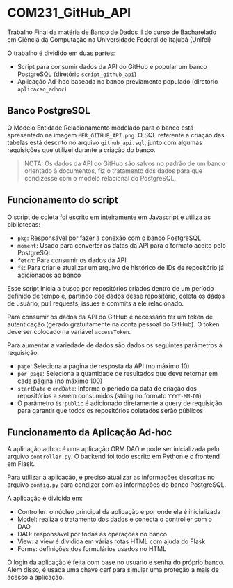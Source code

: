 # COM231_GitHub_API

Trabalho Final da matéria de Banco de Dados II do curso de Bacharelado em Ciência da Computação na Universidade Federal de Itajubá (Unifei)

O trabalho é dividido em duas partes:
- Script para consumir dados da API do GitHub e popular um banco PostgreSQL (diretório `script_github_api`)
- Aplicação Ad-hoc baseada no banco previamente populado (diretório `aplicacao_adhoc`)

## Banco PostgreSQL

O Modelo Entidade Relacionamento modelado para o banco está apresentado na imagem `MER_GITHUB_API.png`. O SQL referente a criação das tabelas está descrito no arquivo `github_api.sql`, junto com algumas requisições que utilizei durante a criação do banco.

> NOTA: Os dados da API do GitHub são salvos no padrão de um banco orientado à documentos, fiz o tratamento dos dados para que condizesse com o modelo relacional do PostgreSQL.

## Funcionamento do script

O script de coleta foi escrito em inteiramente em Javascript e utiliza as bibliotecas:
- `pkg`: Responsável por fazer a conexão com o banco PostgreSQL
- `moment`: Usado para converter as datas da API para o formato aceito pelo PostgreSQL
- `fetch`: Para consumir os dados da API
- `fs`: Para criar e atualizar um arquivo de histórico de IDs de repositório já adicionados ao banco

Esse script inicia a busca por repositórios criados dentro de um período definido de tempo e, partindo dos dados desse repositório, coleta os dados de usuário, pull requests, issues e commits a ele relacionado.

Para consumir os dados da API do GitHub é necessário ter um token de autenticação (gerado gratuitamente na conta pessoal do GitHub). O token deve ser colocado na variável `accessToken`.

Para aumentar a variedade de dados são dados os seguintes parâmetros à requisição:
- `page`: Seleciona a página de resposta da API (no máximo 10)
- `per_page`: Seleciona a quantidade de resultados que deve retornar em cada página (no máximo 100)
- `startDate` e `endDate`: Informa o período da data de criação dos repositórios a serem consumidos (string no formato `YYYY-MM-DD`)
- O parâmetro `is:public` é adicionado diretamente a query de requisição para garantir que todos os repositórios coletados serão públicos

## Funcionamento da Aplicação Ad-hoc

A aplicação adhoc é uma aplicação ORM DAO e pode ser inicializada pelo arquivo `controller.py`. O backend foi todo escrito em Python e o frontend em Flask.

Para utilizar a aplicação, é preciso atualizar as informações descritas no arquivo `config.py` para condizer com as informações do banco PostgreSQL.

A aplicação é dividida em:
- Controller: o núcleo principal da aplicação e por onde ela é inicializada
- Model: realiza o tratamento dos dados e conecta o controller com o DAO
- DAO: responsável por todas as operações no banco
- View: a view é dividida em várias rotas HTML com ajuda do Flask
- Forms: definições dos formulários usados no HTML

O login da aplicação é feita com base no usuário e senha do próprio banco. Além disso, é usada uma chave csrf para simular uma proteção a mais de acesso a aplicação.
